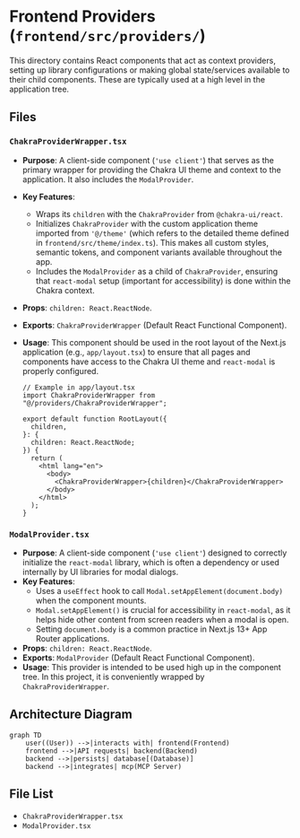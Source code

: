 # Frontend Providers (`frontend/src/providers/`)

This directory contains React components that act as context providers, setting up library configurations or making global state/services available to their child components. These are typically used at a high level in the application tree.

## Files

### `ChakraProviderWrapper.tsx`

- **Purpose**: A client-side component (`'use client'`) that serves as the primary wrapper for providing the Chakra UI theme and context to the application. It also includes the `ModalProvider`.
- **Key Features**:
  - Wraps its `children` with the `ChakraProvider` from `@chakra-ui/react`.
  - Initializes `ChakraProvider` with the custom application theme imported from `'@/theme'` (which refers to the detailed theme defined in `frontend/src/theme/index.ts`). This makes all custom styles, semantic tokens, and component variants available throughout the app.
  - Includes the `ModalProvider` as a child of `ChakraProvider`, ensuring that `react-modal` setup (important for accessibility) is done within the Chakra context.
- **Props**: `children: React.ReactNode`.
- **Exports**: `ChakraProviderWrapper` (Default React Functional Component).
- **Usage**: This component should be used in the root layout of the Next.js application (e.g., `app/layout.tsx`) to ensure that all pages and components have access to the Chakra UI theme and `react-modal` is properly configured.

  ```tsx
  // Example in app/layout.tsx
  import ChakraProviderWrapper from "@/providers/ChakraProviderWrapper";

  export default function RootLayout({
    children,
  }: {
    children: React.ReactNode;
  }) {
    return (
      <html lang="en">
        <body>
          <ChakraProviderWrapper>{children}</ChakraProviderWrapper>
        </body>
      </html>
    );
  }
  ```

### `ModalProvider.tsx`

- **Purpose**: A client-side component (`'use client'`) designed to correctly initialize the `react-modal` library, which is often a dependency or used internally by UI libraries for modal dialogs.
- **Key Features**:
  - Uses a `useEffect` hook to call `Modal.setAppElement(document.body)` when the component mounts.
  - `Modal.setAppElement()` is crucial for accessibility in `react-modal`, as it helps hide other content from screen readers when a modal is open.
  - Setting `document.body` is a common practice in Next.js 13+ App Router applications.
- **Props**: `children: React.ReactNode`.
- **Exports**: `ModalProvider` (Default React Functional Component).
- **Usage**: This provider is intended to be used high up in the component tree. In this project, it is conveniently wrapped by `ChakraProviderWrapper`.

## Architecture Diagram
```mermaid
graph TD
    user((User)) -->|interacts with| frontend(Frontend)
    frontend -->|API requests| backend(Backend)
    backend -->|persists| database[(Database)]
    backend -->|integrates| mcp(MCP Server)
```

<!-- File List Start -->
## File List

- `ChakraProviderWrapper.tsx`
- `ModalProvider.tsx`

<!-- File List End -->
